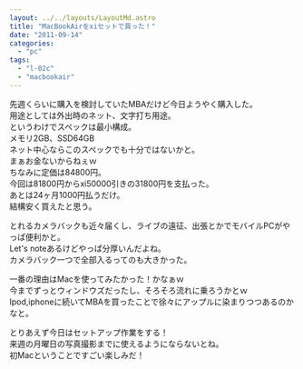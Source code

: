 ```yaml
---
layout: ../../layouts/LayoutMd.astro
title: "MacBookAirをxiセットで買った！"
date: "2011-09-14"
categories: 
  - "pc"
tags: 
  - "l-02c"
  - "macbookair"
---
```


先週くらいに購入を検討していたMBAだけど今日ようやく購入した。  
用途としては外出時のネット、文字打ち用途。  
というわけでスペックは最小構成。  
メモリ2GB、SSD64GB  
ネット中心ならこのスペックでも十分ではないかと。  
まぁお金ないからねぇｗ  
ちなみに定価は84800円。  
今回は81800円からxi50000引きの31800円を支払った。  
あとは24ヶ月1000円払うだけ。  
結構安く買えたと思う。

とれるカメラバックも近々届くし、ライブの遠征、出張とかでモバイルPCがやっぱ便利かと。  
Let's noteあるけどやっぱ分厚いんだよね。  
カメラバック一つで全部入るってのも大きかった。

一番の理由はMacを使ってみたかった！かなぁｗ  
今までずっとウィンドウズだったし、そろそろ流れに乗ろうかとｗ  
Ipod,iphoneに続いてMBAを買ったことで徐々にアップルに染まりつつあるのかなと。

とりあえず今日はセットアップ作業をする！  
来週の月曜日の写真撮影までに使えるようにならないとね。  
初Macということですごい楽しみだ！
